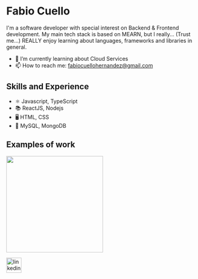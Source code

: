 # Fabio Cuello

I'm a software developer with special interest on Backend & Frontend development. My main tech stack is based on MEARN, but I really... (Trust me...) REALLY enjoy learning about languages, frameworks and libraries in general.

* 🌱 I’m currently learning about Cloud Services 
* 📫 How to reach me: fabiocuellohernandez@gmail.com 

## Skills and Experience

* ⚛️ Javascript, TypeScript
* 📚  ReactJS, Nodejs
* 🖥  HTML, CSS 
* 💾  MySQL, MongoDB


## Examples of work


<img src="https://media.giphy.com/media/678ls0WDcTTgDeDPBM/giphy.gif?cid=790b76117f6d2ed25dcca095afa810d3c362e0b5e0c4c79f&rid=giphy.gif&ct=g" width="256">


[<img src='https://cdn.jsdelivr.net/npm/simple-icons@3.0.1/icons/linkedin.svg' alt='linkedin' height='40'>](https://www.linkedin.com/in/fabio-cuello-3034ab1bb/)  



